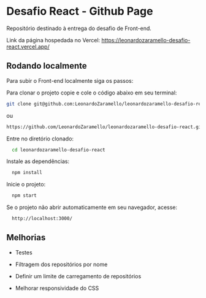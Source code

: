 # Desafio React - Github Page

Repositório destinado à entrega do desafio de Front-end.

Link da página hospedada no Vercel: https://leonardozaramello-desafio-react.vercel.app/


## Rodando localmente

Para subir o Front-end localmente siga os passos:

Para clonar o projeto copie e cole o código abaixo em seu terminal:
```bash
git clone git@github.com:LeonardoZaramello/leonardozaramello-desafio-react.git
```
ou
```bash
https://github.com/LeonardoZaramello/leonardozaramello-desafio-react.git
```
Entre no diretório clonado:
```bash
  cd leonardozaramello-desafio-react
```
Instale as dependências:
```bash
  npm install
```
Inicie o projeto:
```bash
  npm start
```
Se o projeto não abrir automaticamente em seu navegador, acesse:
```bash
  http://localhost:3000/
```

## Melhorias

- Testes

- Filtragem dos repositórios por nome

- Definir um limite de carregamento de repositórios

- Melhorar responsividade do CSS
